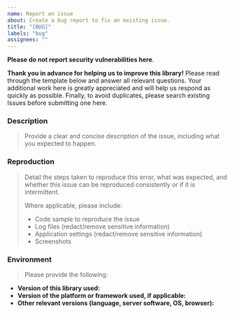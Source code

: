 ```yaml
---
name: Report an issue
about: Create a bug report to fix an existing issue.
title: "[BUG]"
labels: "bug"
assignees: ""
---
```


**Please do not report security vulnerabilities here**.

**Thank you in advance for helping us to improve this library!** Please read through the template below and answer all relevant questions. Your additional work here is greatly appreciated and will help us respond as quickly as possible. Finally, to avoid duplicates, please search existing Issues before submitting one here.

### Description

> Provide a clear and concise description of the issue, including what you expected to happen.

### Reproduction

> Detail the steps taken to reproduce this error, what was expected, and whether this issue can be reproduced consistently or if it is intermittent.
>
> Where applicable, please include:
>
> - Code sample to reproduce the issue
> - Log files (redact/remove sensitive information)
> - Application settings (redact/remove sensitive information)
> - Screenshots

### Environment

> Please provide the following:

- **Version of this library used:**
- **Version of the platform or framework used, if applicable:**
- **Other relevant versions (language, server software, OS, browser):**
